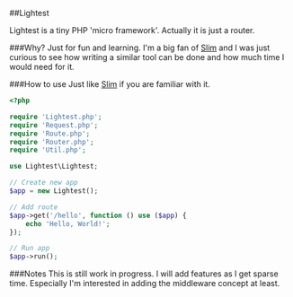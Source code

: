 ##Lightest

Lightest is a tiny PHP 'micro framework'. Actually it is just a router.

###Why?
Just for fun and learning. I'm a big fan of [Slim](http://www.slimframework.com/) and I was just curious to see how
writing a similar tool can be done and how much time I would need for it.

###How to use
Just like [Slim](http://www.slimframework.com/) if you are familiar with it.

```php
<?php

require 'Lightest.php';
require 'Request.php';
require 'Route.php';
require 'Router.php';
require 'Util.php';

use Lightest\Lightest;

// Create new app
$app = new Lightest();

// Add route
$app->get('/hello', function () use ($app) {
	echo 'Hello, World!';
});

// Run app
$app->run();
```

###Notes
This is still work in progress. I will add features as I get sparse time. Especially
I'm interested in adding the middleware concept at least.
